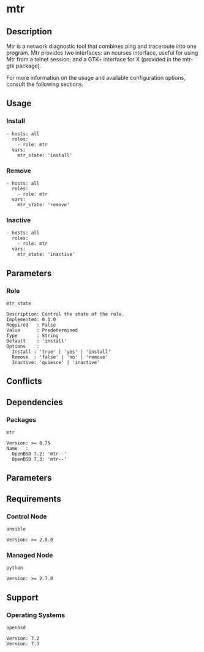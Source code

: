 # mtr

## Description

Mtr is a network diagnostic tool that combines ping and traceroute into one
program. Mtr provides two interfaces: an ncurses interface, useful for using Mtr
from a telnet session; and a GTK+ interface for X (provided in the mtr-gtk
package).

For more information on the usage and available configuration options,
consult the following sections.

## Usage

### Install

```
- hosts: all
  roles:
    - role: mtr
  vars:
    mtr_state: 'install'
```

### Remove

```
- hosts: all
  roles:
    - role: mtr
  vars:
    mtr_state: 'remove'
```

### Inactive

```
- hosts: all
  roles:
    - role: mtr
  vars:
    mtr_state: 'inactive'
```

## Parameters

### Role

`mtr_state`

    Description: Control the state of the role.
    Implemented: 0.1.0
    Required   : False
    Value      : Predetermined
    Type       : String
    Default    : 'install'
    Options    :
      Install : 'true' | 'yes' | 'install'
      Remove  : 'false' | 'no' | 'remove'
      Inactive: 'quiesce' | 'inactive'

## Conflicts

## Dependencies

### Packages

`mtr`

    Version: >= 0.75
    Name   :
      OpenBSD 7.2: 'mtr--'
      OpenBSD 7.3: 'mtr--'

## Parameters

## Requirements

### Control Node

`ansible`

    Version: >= 2.8.0

### Managed Node

`python`

    Version: >= 2.7.0

## Support

### Operating Systems

`openbsd`

    Version: 7.2
    Version: 7.3
